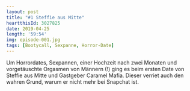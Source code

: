 ```yaml
---
layout: post
title: "#1 Steffie aus Mitte"
heartthisId: 3027825
date: 2019-04-25
length: '59:54'
img: episode-001.jpg
tags: [Bootycall, Sexpanne, Horror-Date]
---
```

Um Horrordates, Sexpannen, einer Hochzeit nach zwei Monaten und vorgetäuschte Orgasmen von Männern (!) ging es beim ersten Date von Steffie aus Mitte und Gastgeber Caramel Mafia. Dieser verriet auch den wahren Grund, warum er nicht mehr bei Snapchat ist.